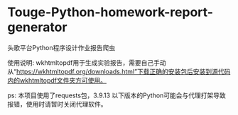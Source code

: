 # Touge-Python-homework-report-generator
头歌平台Python程序设计作业报告爬虫

使用说明:
wkhtmltopdf用于生成实验报告，需要自己手动从“https://wkhtmltopdf.org/downloads.html”下载正确的安装包后安装到源代码内的wkhtmltopdf文件夹方可使用。

ps:
本项目使用了requests包，3.9.13 以下版本的Python可能会与代理打架导致报错，使用时请暂时关闭代理软件。
